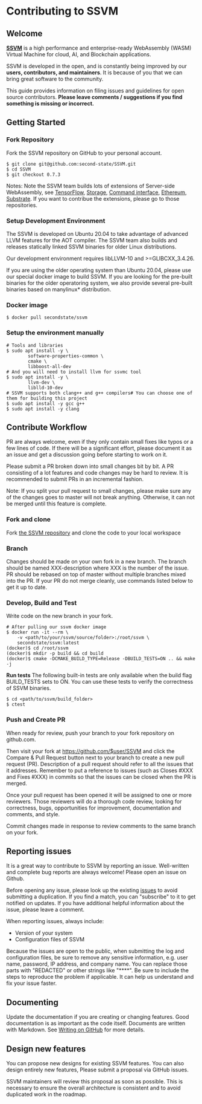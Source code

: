 # Contributing to SSVM 


## Welcome 

[**SSVM**](https://github.com/second-state/SSVM) is a high performance and enterprise-ready WebAssembly (WASM) Virtual Machine for cloud, AI, and Blockchain applications. 

SSVM is developed in the open, and is constantly being improved by our **users, contributors, and maintainers**. It is because of you that we can bring great software to the community. 

This guide provides information on filing issues and guidelines for open source contributors. **Please leave comments / suggestions if you find something is missing or incorrect.**



## Getting Started 


### Fork Repository 

Fork the SSVM repository on GitHub to your personal account. 


```
$ git clone git@github.com:second-state/SSVM.git
$ cd SSVM
$ git checkout 0.7.3
```

Notes: Note the SSVM team builds lots of extensions of Server-side WebAssembly, see [TensorFlow](https://github.com/second-state/ssvm-tensorflow), [Storage](https://github.com/second-state/ssvm-storage), [Command interface](https://github.com/second-state/ssvm_process_interface), [Ethereum](https://github.com/second-state/ssvm-evmc), [Substrate](https://github.com/second-state/substrate-ssvm-node). If you want to contribue the extensions, please go to those repositories. 


### Setup Development Environment 

The SSVM is developed on Ubuntu 20.04 to take advantage of advanced LLVM features for the AOT compiler. The SSVM team also builds and releases statically linked SSVM binaries for older Linux distributions. 

Our development environment requires libLLVM-10 and >=GLIBCXX_3.4.26. 

If you are using the older operating system than Ubuntu 20.04, please use our special docker image to build SSVM. If you are looking for the pre-built binaries for the older operatoring system, we also provide several pre-built binaries based on manylinux* distribution. 




### Docker image 



```
$ docker pull secondstate/ssvm
```



### Setup the environment manually 

```
# Tools and libraries
$ sudo apt install -y \
        software-properties-common \
        cmake \
        libboost-all-dev
# And you will need to install llvm for ssvmc tool
$ sudo apt install -y \
        llvm-dev \
        liblld-10-dev
# SSVM supports both clang++ and g++ compilers# You can choose one of them for building this project
$ sudo apt install -y gcc g++
$ sudo apt install -y clang
```



## Contribute Workflow 

PR are always welcome, even if they only contain small fixes like typos or a few lines of code. If there will be a significant effort, please document it as an issue and get a discussion going before starting to work on it. 


Please submit a PR broken down into small changes bit by bit. A PR consisting of a lot features and code changes may be hard to review. It is recommended to submit PRs in an incremental fashion. 


Note: If you split your pull request to small changes, please make sure any of the changes goes to master will not break anything. Otherwise, it can not be merged until this feature is complete. 


### Fork and clone 

Fork [the SSVM repository](https://github.com/second-state/SSVM) and clone the code to your local workspace 


### Branch 

Changes should be made on your own fork in a new branch. The branch should be named XXX-description where XXX is the number of the issue. PR should be rebased on top of master without multiple branches mixed into the PR. If your PR do not merge cleanly, use commands listed below to get it up to date. 



### Develop, Build and Test 

Write code on the new branch in your fork. 


```
# After pulling our ssvm docker image
$ docker run -it --rm \
    -v <path/to/your/ssvm/source/folder>:/root/ssvm \
    secondstate/ssvm:latest
(docker)$ cd /root/ssvm
(docker)$ mkdir -p build && cd build
(docker)$ cmake -DCMAKE_BUILD_TYPE=Release -DBUILD_TESTS=ON .. && make -j
```

**Run tests**
The following built-in tests are only available when the build flag BUILD_TESTS sets to ON. 
You can use these tests to verify the correctness of SSVM binaries. 


```
$ cd <path/to/ssvm/build_folder>
$ ctest
```



### Push and Create PR 

When ready for review, push your branch to your fork repository on github.com. 

Then visit your fork at https://github.com/$user/SSVM and click the Compare & Pull Request button next to your branch to create a new pull request (PR). Description of a pull request should refer to all the issues that it addresses. Remember to put a reference to issues (such as Closes #XXX and Fixes #XXX) in commits so that the issues can be closed when the PR is merged. 

Once your pull request has been opened it will be assigned to one or more reviewers. Those reviewers will do a thorough code review, looking for correctness, bugs, opportunities for improvement, documentation and comments, and style. 

Commit changes made in response to review comments to the same branch on your fork. 



## Reporting issues 

It is a great way to contribute to SSVM by reporting an issue. Well-written and complete bug reports are always welcome! Please open an issue on Github. 


Before opening any issue, please look up the existing [issues](https://github.com/second-state/SSVM/issues) to avoid submitting a duplication. If you find a match, you can "subscribe" to it to get notified on updates. If you have additional helpful information about the issue, please leave a comment. 


When reporting issues, always include: 

* Version of your system
* Configuration files of SSVM

Because the issues are open to the public, when submitting the log and configuration files, be sure to remove any sensitive information, e.g. user name, password, IP address, and company name. You can replace those parts with "REDACTED" or other strings like "****". 
Be sure to include the steps to reproduce the problem if applicable. It can help us understand and fix your issue faster. 


## Documenting 

Update the documentation if you are creating or changing features. Good documentation is as important as the code itself. 
Documents are written with Markdown. See [Writing on GitHub](https://help.github.com/categories/writing-on-github/) for more details. 


## Design new features 

You can propose new designs for existing SSVM features. You can also design entirely new features, Please submit a proposal via GitHub issues. 


SSVM maintainers will review this proposal as soon as possible. This is necessary to ensure the overall architecture is consistent and to avoid duplicated work in the roadmap. 
